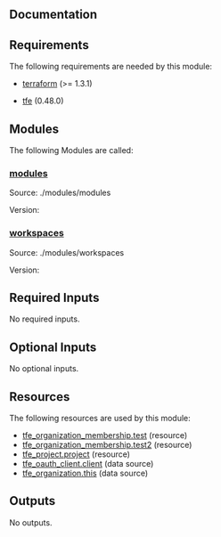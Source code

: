 <!-- BEGIN_TF_DOCS -->


## Documentation

## Requirements

The following requirements are needed by this module:

- <a name="requirement_terraform"></a> [terraform](#requirement\_terraform) (>= 1.3.1)

- <a name="requirement_tfe"></a> [tfe](#requirement\_tfe) (0.48.0)

## Modules

The following Modules are called:

### <a name="module_modules"></a> [modules](#module\_modules)

Source: ./modules/modules

Version:

### <a name="module_workspaces"></a> [workspaces](#module\_workspaces)

Source: ./modules/workspaces

Version:

## Required Inputs

No required inputs.

## Optional Inputs

No optional inputs.

## Resources

The following resources are used by this module:

- [tfe_organization_membership.test](https://registry.terraform.io/providers/hashicorp/tfe/0.48.0/docs/resources/organization_membership) (resource)
- [tfe_organization_membership.test2](https://registry.terraform.io/providers/hashicorp/tfe/0.48.0/docs/resources/organization_membership) (resource)
- [tfe_project.project](https://registry.terraform.io/providers/hashicorp/tfe/0.48.0/docs/resources/project) (resource)
- [tfe_oauth_client.client](https://registry.terraform.io/providers/hashicorp/tfe/0.48.0/docs/data-sources/oauth_client) (data source)
- [tfe_organization.this](https://registry.terraform.io/providers/hashicorp/tfe/0.48.0/docs/data-sources/organization) (data source)

## Outputs

No outputs.

<!-- markdownlint-enable -->

<!-- END_TF_DOCS -->